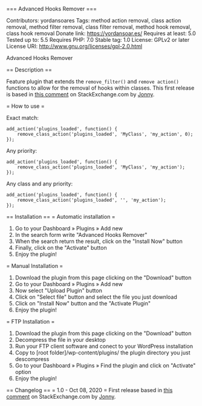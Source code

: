 === Advanced Hooks Remover ===

Contributors: yordansoares
Tags: method action removal, class action removal, method filter removal, class filter removal, method hook removal, class hook removal
Donate link: https://yordansoar.es/
Requires at least: 5.0
Tested up to: 5.5
Requires PHP: 7.0
Stable tag: 1.0
License: GPLv2 or later
License URI: http://www.gnu.org/licenses/gpl-2.0.html

Advanced Hooks Remover 

== Description ==

Feature plugin that extends the `remove_filter()` and `remove action()` functions to allow for the removal of hooks within classes. This first release is based in [this comment](https://wordpress.stackexchange.com/a/339046) on StackExchange.com by [Jonny](https://wordpress.stackexchange.com/users/93562/jonny).

= How to use =

Exact match:
```
add_action('plugins_loaded', function() {
    remove_class_action('plugins_loaded', 'MyClass', 'my_action', 0);
});
```

Any priority:
```
add_action('plugins_loaded', function() {
    remove_class_action('plugins_loaded', 'MyClass', 'my_action');
});
```

Any class and any priority:
```
add_action('plugins_loaded', function() {
    remove_class_action('plugins_loaded', '', 'my_action');
});
```

== Installation ==
= Automatic installation =
1. Go to your Dashboard » Plugins » Add new
2. In the search form write "Advanced Hooks Remover"
3. When the search return the result, click on the "Install Now" button
4. Finally, click on the "Activate" button
5. Enjoy the plugin!

= Manual Installation = 
1. Download the plugin from this page clicking on the "Download" button
2. Go to your Dashboard » Plugins » Add new
3. Now select "Upload Plugin" button
4. Click on "Select file" button and select the file you just download
5. Click on "Install Now" button and the "Activate Plugin"
6. Enjoy the plugin!

= FTP Installation =
1. Download the plugin from this page clicking on the "Download" button
2. Decompress the file in your desktop
3. Run your FTP client software and conect to your WordPress installation
4. Copy to [root folder]/wp-content/plugins/ the plugin directory you just descompress
5. Go to your Dashboard » Plugins » Find the plugin and click on "Activate" option
6. Enjoy the plugin!

== Changelog ==
= 1.0 - Oct 08, 2020 =
First release based in [this comment](https://wordpress.stackexchange.com/a/339046) on StackExchange.com by [Jonny](https://wordpress.stackexchange.com/users/93562/jonny).